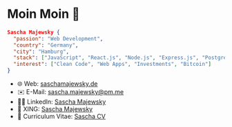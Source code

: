 # Moin Moin 👋

```json
Sascha Majewsky {
  "passion": "Web Development",
  "country": "Germany",
  "city": "Hamburg",
  "stack": ["JavaScript", "React.js", "Node.js", "Express.js", "PostgreSQL", "MongoDB", "HTML", "CSS"],
  "interest": ["Clean Code", "Web Apps", "Investments", "Bitcoin"]
}
```

- 🌐 Web: [saschamajewsky.de](https://saschamajewsky.de)
- ✉️ E-Mail: [sascha.majewsky@pm.me](mailto:sascha.majewsky@pm.me)
- 🧑‍💼 LinkedIn: [Sascha Majewsky](https://linkedin.com/in/saschamajewsky)
- 👔 XING: [Sascha Majewsky](https://www.xing.com/profile/Sascha_Majewsky5/)
- 📝 Curriculum Vitae: [Sascha CV](https://saschamajewsky.de/resume_sascha.pdf)